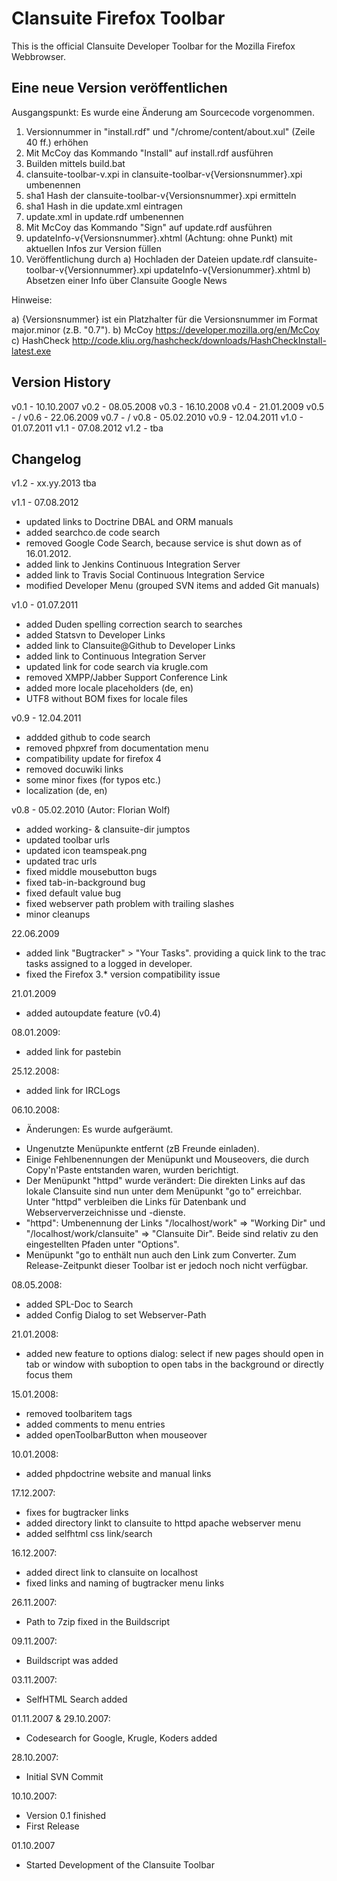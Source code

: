 ﻿Clansuite Firefox Toolbar
=========================

This is the official Clansuite Developer Toolbar for the Mozilla Firefox Webbrowser.

Eine neue Version veröffentlichen
---------------------------------

Ausgangspunkt: Es wurde eine Änderung am Sourcecode vorgenommen.

1.  Versionnummer in "install.rdf" und "/chrome/content/about.xul" (Zeile 40 ff.) erhöhen
2.  Mit McCoy das Kommando "Install" auf install.rdf ausführen
3.  Builden mittels build.bat
4.  clansuite-toolbar-v.xpi in clansuite-toolbar-v{Versionsnummer}.xpi umbenennen
5.  sha1 Hash der clansuite-toolbar-v{Versionsnummer}.xpi ermitteln
6.  sha1 Hash in die update.xml eintragen
7.  update.xml in update.rdf umbenennen
8.  Mit McCoy das Kommando "Sign" auf update.rdf ausführen
9.  updateInfo-v{Versionsnummer}.xhtml (Achtung: ohne Punkt) mit aktuellen Infos zur Version füllen
10. Veröffentlichung durch
    a) Hochladen der Dateien
        update.rdf
        clansuite-toolbar-v{Versionnummer}.xpi
        updateInfo-v{Versionummer}.xhtml
    b) Absetzen einer Info über Clansuite Google News

Hinweise:

a) {Versionsnummer}     ist ein Platzhalter für die Versionsnummer im Format major.minor (z.B. "0.7").
b) McCoy                https://developer.mozilla.org/en/McCoy
c) HashCheck            http://code.kliu.org/hashcheck/downloads/HashCheckInstall-latest.exe

Version History
---------------

v0.1 - 10.10.2007
v0.2 - 08.05.2008
v0.3 - 16.10.2008
v0.4 - 21.01.2009
v0.5 - /
v0.6 - 22.06.2009
v0.7 - /
v0.8 - 05.02.2010
v0.9 - 12.04.2011
v1.0 - 01.07.2011
v1.1 - 07.08.2012
v1.2 - tba

Changelog
---------

v1.2 - xx.yy.2013 tba

v1.1 - 07.08.2012

- updated links to Doctrine DBAL and ORM manuals
- added searchco.de code search
- removed Google Code Search, because service is shut down as of 16.01.2012.
- added link to Jenkins Continuous Integration Server
- added link to Travis Social Continuous Integration Service
- modified Developer Menu (grouped SVN items and added Git manuals)

v1.0 - 01.07.2011

- added Duden spelling correction search to searches
- added Statsvn to Developer Links
- added link to Clansuite@Github to Developer Links
- added link to Continuous Integration Server
- updated link for code search via krugle.com
- removed XMPP/Jabber Support Conference Link
- added more locale placeholders (de, en)
- UTF8 without BOM fixes for locale files

v0.9 - 12.04.2011
- addded github to code search
- removed phpxref from documentation menu
- compatibility update for firefox 4
- removed docuwiki links
- some minor fixes (for typos etc.)
- localization (de, en)

v0.8 - 05.02.2010 (Autor: Florian Wolf)
- added working- & clansuite-dir jumptos
- updated toolbar urls
- updated icon teamspeak.png
- updated trac urls
- fixed middle mousebutton bugs
- fixed tab-in-background bug
- fixed default value bug
- fixed webserver path problem with trailing slashes
- minor cleanups

22.06.2009
- added link "Bugtracker" > "Your Tasks". providing a quick link to the trac tasks assigned to a logged in developer.
- fixed the Firefox 3.* version compatibility issue

21.01.2009
- added autoupdate feature (v0.4)

08.01.2009:
- added link for pastebin

25.12.2008:
- added link for IRCLogs

06.10.2008:
- Änderungen: Es wurde aufgeräumt.
* Ungenutzte Menüpunkte entfernt (zB Freunde einladen).
* Einige Fehlbenennungen der Menüpunkt und Mouseovers, die durch Copy'n'Paste entstanden waren, wurden berichtigt.
* Der Menüpunkt "httpd" wurde verändert: Die direkten Links auf das lokale Clansuite sind nun unter dem Menüpunkt "go to" erreichbar. Unter "httpd" verbleiben die Links für Datenbank und Webserververzeichnisse und -dienste.
* "httpd": Umbenennung der Links "/localhost/work" => "Working Dir" und "/localhost/work/clansuite" => "Clansuite Dir". Beide sind relativ zu den eingestellten Pfaden unter "Options".
* Menüpunkt "go to enthält nun auch den Link zum Converter. Zum Release-Zeitpunkt dieser Toolbar ist er jedoch noch nicht verfügbar.

08.05.2008:
- added SPL-Doc to Search
- added Config Dialog to set Webserver-Path

21.01.2008:
- added new feature to options dialog:
  select if new pages should open in tab or window
  with suboption to open tabs in the background or directly focus them

15.01.2008:
- removed toolbaritem tags
- added comments to menu entries
- added openToolbarButton when mouseover

10.01.2008:
- added phpdoctrine website and manual links

17.12.2007:
- fixes for bugtracker links
- added directory linkt to clansuite to httpd apache webserver menu
- added selfhtml css link/search

16.12.2007:
- added direct link to clansuite on localhost
- fixed links and naming of bugtracker menu links

26.11.2007:
- Path to 7zip fixed in the Buildscript

09.11.2007:
- Buildscript was added

03.11.2007:
- SelfHTML Search added

01.11.2007 & 29.10.2007:
- Codesearch for Google, Krugle, Koders added

28.10.2007:
- Initial SVN Commit

10.10.2007:
- Version 0.1 finished
- First Release

01.10.2007
- Started Development of the Clansuite Toolbar